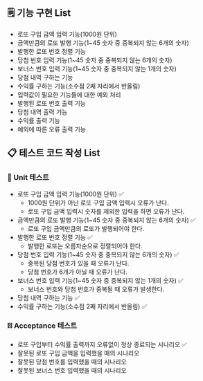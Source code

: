 ## 🗒️ **기능 구현 List**

- 로또 구입 금액 입력 기능(1000원 단위)
- 금액만큼의 로또 발행 기능(1~45 숫자 중 중복되지 않는 6개의 숫자)
- 발행한 로또 번호 정렬 기능
- 당첨 번호 입력 기능(1~45 숫자 중 중복되지 않는 6개의 숫자)
- 보너스 번호 입력 기능(1~45 숫자 중 중복되지 않는 1개의 숫자)
- 당첨 내역 구하는 기능
- 수익률 구하는 기능(소수점 2째 자리에서 반올림)
- 입력값이 필요한 기능들에 대한 예외 처리
- 발행된 로또 번호 출력 기능
- 당첨 내역 출력 기능
- 수익률 출력 기능
- 예외에 따른 오류 출력 기능

## 📋 **테스트 코드 작성 List**

### 📏 Unit 테스트

- 로또 구입 금액 입력 기능(1000원 단위) ✅
  - 1000원 단위가 아닌 로또 구입 금액 입력시 오류가 난다.
  - 로또 구입 금액 입력시 숫자를 제외한 입력을 하면 오류가 난다.
- 금액만큼의 로또 발행 기능(1~45 숫자 중 중복되지 않는 6개의 숫자) ✅
  - 로또 구입 금액만큼의 로또가 발행되어야 한다.
- 발행한 로또 번호 정렬 기능 ✅
  - 발행한 로또는 오름차순으로 정렬되어야 한다.
- 당첨 번호 입력 기능(1~45 숫자 중 중복되지 않는 6개의 숫자) ✅
  - 중복된 당첨 번호가 있을 때 오류가 난다.
  - 당첨 번호가 6개가 아닐 때 오류가 난다.
- 보너스 번호 입력 기능(1~45 숫자 중 중복되지 않는 1개의 숫자) ✅
  - 보너스 번호와 당첨 번호가 중복될 때 오류가 발생한다.
- 당첨 내역 구하는 기능 ✅
- 수익률 구하는 기능(소수점 2째 자리에서 반올림) ✅

### ⛓️ Acceptance 테스트

- 로또 구입부터 수익률 출력까지 오류없이 정상 종료되는 시나리오 ✅
- 잘못된 로또 구입 금액을 입력했을 때의 시나리오
- 잘못된 당첨 번호를 입력했을 때의 시나리오
- 잘못된 보너스 번호 입력했을 때의 시나리오

